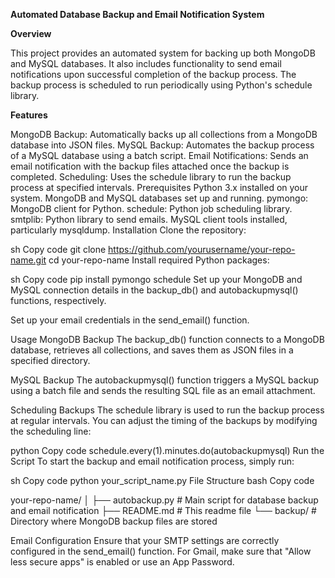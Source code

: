 **Automated Database Backup and Email Notification System**

**Overview**

This project provides an automated system for backing up both MongoDB and MySQL databases. It also includes functionality to send email notifications upon successful completion of the backup process. The backup process is scheduled to run periodically using Python's schedule library.

**Features**

MongoDB Backup: Automatically backs up all collections from a MongoDB database into JSON files.
MySQL Backup: Automates the backup process of a MySQL database using a batch script.
Email Notifications: Sends an email notification with the backup files attached once the backup is completed.
Scheduling: Uses the schedule library to run the backup process at specified intervals.
Prerequisites
Python 3.x installed on your system.
MongoDB and MySQL databases set up and running.
pymongo: MongoDB client for Python.
schedule: Python job scheduling library.
smtplib: Python library to send emails.
MySQL client tools installed, particularly mysqldump.
Installation
Clone the repository:

sh
Copy code
git clone https://github.com/yourusername/your-repo-name.git
cd your-repo-name
Install required Python packages:

sh
Copy code
pip install pymongo schedule
Set up your MongoDB and MySQL connection details in the backup_db() and autobackupmysql() functions, respectively.

Set up your email credentials in the send_email() function.

Usage
MongoDB Backup
The backup_db() function connects to a MongoDB database, retrieves all collections, and saves them as JSON files in a specified directory.

MySQL Backup
The autobackupmysql() function triggers a MySQL backup using a batch file and sends the resulting SQL file as an email attachment.

Scheduling Backups
The schedule library is used to run the backup process at regular intervals. You can adjust the timing of the backups by modifying the scheduling line:

python
Copy code
schedule.every(1).minutes.do(autobackupmysql)
Run the Script
To start the backup and email notification process, simply run:

sh
Copy code
python your_script_name.py
File Structure
bash
Copy code

your-repo-name/
│
├── autobackup.py              # Main script for database backup and email notification
├── README.md                  # This readme file
└── backup/                    # Directory where MongoDB backup files are stored


Email Configuration
Ensure that your SMTP settings are correctly configured in the send_email() function.
For Gmail, make sure that "Allow less secure apps" is enabled or use an App Password.
